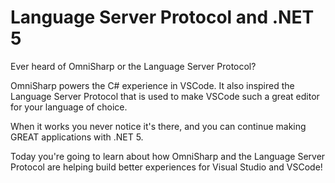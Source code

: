 # Language Server Protocol and .NET 5
Ever heard of OmniSharp or the Language Server Protocol?

OmniSharp powers the C# experience in VSCode. It also inspired the Language Server Protocol that is used to make VSCode such a great editor for your language of choice.

When it works you never notice it's there, and you can continue making GREAT applications with .NET 5.

Today you're going to learn about how OmniSharp and the Language Server Protocol are helping build better experiences for Visual Studio and VSCode!


